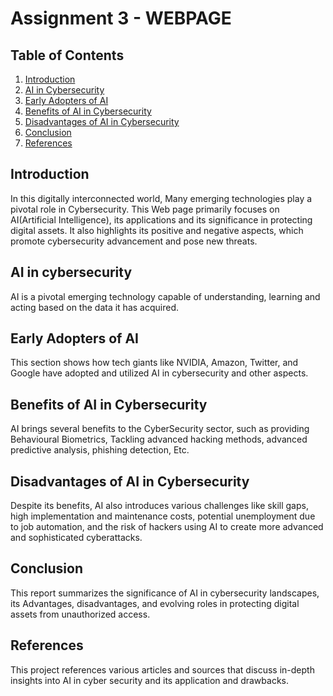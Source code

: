 # Assignment 3 - WEBPAGE

## Table of Contents
1. [Introduction](#introduction)
2. [AI in Cybersecurity](#AI-in-Cybersecurity)
3. [Early Adopters of AI](#Early-Adopters-of-AI)
4. [Benefits of AI in Cybersecurity](#Benefits-of-AI)
5. [Disadvantages of AI in Cybersecurity](#Disadvantages-of-AI)
6. [Conclusion](#Conclusion)
7. [References](#References)

## Introduction

In this digitally interconnected world, Many emerging technologies play a pivotal role in Cybersecurity. This Web page primarily focuses on AI(Artificial Intelligence), its applications and its significance in protecting digital assets. It also highlights its positive and negative aspects, which promote cybersecurity advancement and pose new threats.


## AI in cybersecurity

AI is a pivotal emerging technology capable of understanding, learning and acting based on the data it has acquired. 


## Early Adopters of AI

This section shows how tech giants like NVIDIA, Amazon, Twitter, and Google have adopted and utilized AI in cybersecurity and other aspects.


## Benefits of AI in Cybersecurity

AI brings several benefits to the CyberSecurity sector, such as providing  Behavioural Biometrics, Tackling advanced hacking methods, advanced predictive analysis, phishing detection, Etc.


## Disadvantages of AI in Cybersecurity

Despite its benefits, AI also introduces various challenges like skill gaps, high implementation and maintenance costs, potential unemployment due to job automation, and the risk of hackers using AI to create more advanced and sophisticated cyberattacks.


## Conclusion

This report summarizes the significance of AI in cybersecurity landscapes, its Advantages, disadvantages, and evolving roles in protecting digital assets from unauthorized access.


## References

This project references various articles and sources that discuss in-depth insights into AI in cyber security and its application and drawbacks.

